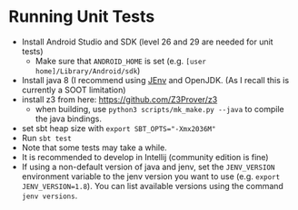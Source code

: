 Running Unit Tests
==================
* Install Android Studio and SDK (level 26 and 29 are needed for unit tests) 
    - Make sure that `ANDROID_HOME` is set (e.g. `[user home]/Library/Android/sdk`)
* Install java 8 (I recommend using [JEnv](https://www.jenv.be/) and OpenJDK.  (As I recall this is currently a SOOT limitation)
* install z3 from here: https://github.com/Z3Prover/z3
    - when building, use `python3 scripts/mk_make.py --java` to compile the java bindings.
* set sbt heap size with `export SBT_OPTS="-Xmx2036M"`
* Run `sbt test`
* Note that some tests may take a while.
* It is recommended to develop in Intellij (community edition is fine)
* If using a non-default version of java and jenv, set the `JENV_VERSION` environment variable to the jenv version you want to use (e.g. `export JENV_VERSION=1.8`). You can list available versions using the command `jenv versions`.
